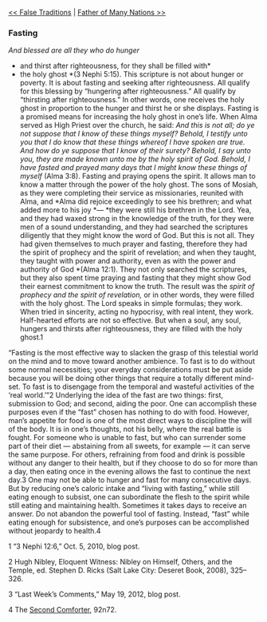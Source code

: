 [<< False Traditions](False%20Traditions)  |  [Father of Many Nations >>](Father%20of%20Many%20Nations)

### Fasting

*And blessed are all they who do hunger*
* and thirst after righteousness, for they shall be filled with*
* the holy ghost *(3 Nephi 5:15). This scripture is not about hunger or poverty. It is about fasting and seeking after righteousness. All qualify for this blessing by “hungering after righteousness.” All qualify by “thirsting after righteousness.” In other words, one receives the holy ghost in proportion to the hunger and thirst he or she displays. Fasting is a promised means for increasing the holy ghost in one’s life. When Alma served as High Priest over the church, he said: *And this is not all; do ye not suppose that I know of these things myself? Behold, I testify unto you that I do know that these things whereof I have spoken are true. And how do ye suppose that I know of their surety? Behold, I say unto you, they are made known unto me by the holy spirit of God. Behold, I have fasted and prayed many days that I might know these things of myself* (Alma 3:8). Fasting and praying opens the spirit. It allows man to know a matter through the power of the holy ghost. The sons of Mosiah, as they were completing their service as missionaries, reunited with Alma, and *Alma did rejoice exceedingly to see his brethren; and what added more to his joy *— *they were still his brethren in the Lord. Yea, and they had waxed strong in the knowledge of the truth, for they were men of a sound understanding, and they had searched the scriptures diligently that they might know the word of God. But this is not all. They had given themselves to much prayer and fasting, therefore they had the spirit of prophecy and the spirit of revelation; and when they taught, they taught with power and authority, even as with the power and authority of God *(Alma 12:1). They not only searched the scriptures, but they also spent time praying and fasting that they might show God their earnest commitment to know the truth. The result was the *spirit of prophecy and the spirit of revelation,* or in other words, they were filled with the holy ghost. The Lord speaks in simple formulas; they work. When tried in sincerity, acting no hypocrisy, with real intent, they work. Half-hearted efforts are not so effective. But when a soul, any soul, hungers and thirsts after righteousness, they are filled with the holy ghost.1

“Fasting is the most effective way to slacken the grasp of this telestial world on the mind and to move toward another ambience. To fast is to do without some normal necessities; your everyday considerations must be put aside because you will be doing other things that require a totally different mind-set. To fast is to disengage from the temporal and wasteful activities of the ‘real world.’”2 Underlying the idea of the fast are two things: first, submission to God; and second, aiding the poor. One can accomplish these purposes even if the “fast” chosen has nothing to do with food. However, man’s appetite for food is one of the most direct ways to discipline the will of the body. It is in one’s thoughts, not his belly, where the real battle is fought. For someone who is unable to fast, but who can surrender some part of their diet — abstaining from all sweets, for example — it can serve the same purpose. For others, refraining from food and drink is possible without any danger to their health, but if they choose to do so for more than a day, then eating once in the evening allows the fast to continue the next day.3 One may not be able to hunger and fast for many consecutive days. But by reducing one’s caloric intake and “living with fasting,” while still eating enough to subsist, one can subordinate the flesh to the spirit while still eating and maintaining health. Sometimes it takes days to receive an answer. Do not abandon the powerful tool of fasting. Instead, “fast” while eating enough for subsistence, and one’s purposes can be accomplished without jeopardy to health.4



1 “3 Nephi 12:6,” Oct. 5, 2010, blog post.


2 Hugh Nibley, Eloquent Witness: Nibley on Himself, Others, and the Temple, ed. Stephen D. Ricks (Salt Lake City: Deseret Book, 2008), 325–326.


3 “Last Week’s Comments,” May 19, 2012, blog post.


4 The [Second Comforter](#), 92n72.
